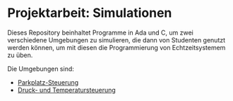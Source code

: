 Projektarbeit: Simulationen
===========================

Dieses Repository beinhaltet Programme in Ada und C, um zwei verschiedene
Umgebungen zu simulieren, die dann von Studenten genutzt werden können, um mit
diesen die Programmierung von Echtzeitsystemem zu üben.

Die Umgebungen sind:
 - [Parkplatz-Steuerung](parking_lot)
 - [Druck- und Temperatursteuerung](pressure_and_temperature_control)
